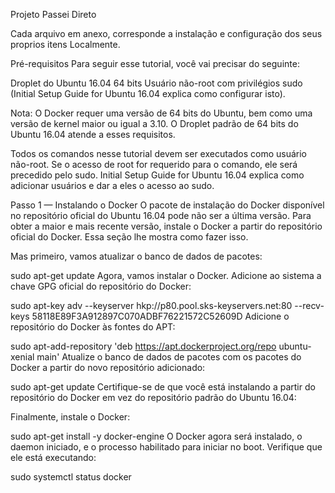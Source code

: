 Projeto Passei Direto

Cada arquivo em anexo, corresponde a instalação e configuração dos seus proprios itens Localmente.

Pré-requisitos
Para seguir esse tutorial, você vai precisar do seguinte:

Droplet do Ubuntu 16.04 64 bits
Usuário não-root com privilégios sudo (Initial Setup Guide for Ubuntu 16.04 explica como configurar isto).

Nota: O Docker requer uma versão de 64 bits do Ubuntu, bem como uma versão de kernel maior ou igual a 3.10. O Droplet padrão de 64 bits do Ubuntu 16.04 atende a esses requisitos.

Todos os comandos nesse tutorial devem ser executados como usuário não-root. Se o acesso de root for requerido para o comando, ele será precedido pelo sudo. Initial Setup Guide for Ubuntu 16.04 explica como adicionar usuários e dar a eles o acesso ao sudo.

Passo 1 — Instalando o Docker
O pacote de instalação do Docker disponível no repositório oficial do Ubuntu 16.04 pode não ser a última versão. Para obter a maior e mais recente versão, instale o Docker a partir do repositório oficial do Docker. Essa seção lhe mostra como fazer isso.

Mas primeiro, vamos atualizar o banco de dados de pacotes:

sudo apt-get update
Agora, vamos instalar o Docker. Adicione ao sistema a chave GPG oficial do repositório do Docker:

sudo apt-key adv --keyserver hkp://p80.pool.sks-keyservers.net:80 --recv-keys 58118E89F3A912897C070ADBF76221572C52609D
Adicione o repositório do Docker às fontes do APT:

sudo apt-add-repository 'deb https://apt.dockerproject.org/repo ubuntu-xenial main'
Atualize o banco de dados de pacotes com os pacotes do Docker a partir do novo repositório adicionado:

sudo apt-get update
Certifique-se de que você está instalando a partir do repositório do Docker em vez do repositório padrão do Ubuntu 16.04:

Finalmente, instale o Docker:

sudo apt-get install -y docker-engine
O Docker agora será instalado, o daemon iniciado, e o processo habilitado para iniciar no boot. Verifique que ele está executando:

sudo systemctl status docker
